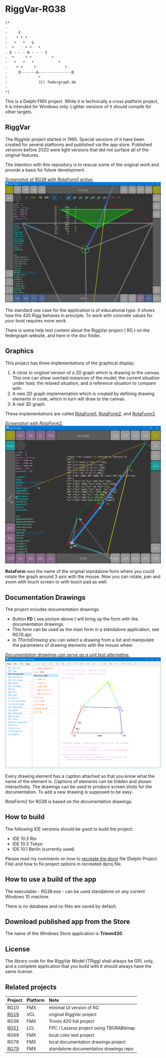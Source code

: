 ﻿# RiggVar-RG38

```
(*
-
-     F
-    * * *
-   *   *   G
-  *     * *   *
- E - - - H - - - I
-  *     * *         *
-   *   *   *           *
-    * *     *             *
-     D-------A---------------B
-              *
-              (C) federgraph.de
-
*)
```


This is a Delphi FMX project.
While it is technically a cross platform project, it is intended for Windows only.
Lighter versions of it should compile for other targets.

## RiggVar

The RiggVar project started in 1995.
Special versions of it have been created for several platforms and published via the app store.
Published versions before 2020 were light versions that did not surface all of the original features.

The intention with this repository is to rescue some of the original work
and provide a basis for future development.

<a href="doc/images/RiggVar-RG38-01.png">*Screenshot of RG38 with RotaForm1 active.*<br>
![RG38 screenshot](doc/images/RiggVar-RG38-01.png)</a>

The standard use case for the application is of educational type.
It shows how the 420 Rigg behaves in principle.
To work with concrete values for *your boat* requires more *work*.

There is some help text content about the RiggVar project ( RG ) on the federgraph website, and here in the doc folder.

## Graphics

This project has three implementations of the graphical display:

1. A *close to original* version of a 2D graph which is drawing to the canvas.
This one can show overlaid instances of the model; the current situation under load,
the relaxed situation, and a reference situation to compare with.
2. A new 2D graph implementation which is created by defining drawing elements in code, which in turn will draw to the canvas.
3. A real 3D graph.

These implementations are called [RotaForm1](doc/RotaForm1.md), [RotaForm2](doc/RotaForm2.md), and [RotaForm3](doc/RotaForm3.md).

<a href="doc/images/RiggVar-RG38-02.png">*Screenshot with RotaForm2.*<br>
![screenshot of RotaForm2](doc/images/RiggVar-RG38-02.png)</a>

**RotaForm** was the name of the original standalone form where you could rotate the graph around 3 axis with the mouse.
Now you can rotate, pan and zoom with touch screen or with touch pad as well.

## Documentation Drawings

The project includes documentation drawings.
- Button **FD** ( see picture above ) will bring up the form with the documentation drawings.
- This form can be used as the main form in a standalone application, see RG76.dpr.
- In *TFormDrawing* you can select a drawing from a list and manipulate the parameters of drawing elements with the mouse wheel.

<a href="doc/images/RiggVar-FD-01.png">*Documentation drawings can serve as a unit test alternative.*<br>
![FormDrawing screenshot](doc/images/RiggVar-FD-01.png)</a>

Every drawing element has a caption attached so that you know what the name of the element is.
Captions of elements can be hidden and shown interactively.
The drawings can be used to produce screen shots for the documentation.
To add a new drawing is supposed to be easy.

RotaForm2 for RG38 is based on the documentation drawings.

## How to build

The following IDE versions should be good to build the project:
- IDE 10.3 Rio
- IDE 10.2 Tokyo
- IDE 10.1 Berlin (currently used)

Please read my comments on how to [recreate the dproj](doc/How-to-recreate-the-dproj.md) file (Delphi Project File) and how to fix project options in recreated dproj file.

## How to use a build of the app

The executable - RG38.exe - can be used standalone on any current Windows 10 machine.

There is no database and no files are saved by default.

## Download published app from the Store

The name of the Windows Store application is **Trimm420**.

## License

The *library* code for the RiggVar Model (TRigg) shall always be GPL only,
and a complete application that you build with it should always have the same license.

## Related projects

| Project | Platform | Note |
| :-- | :- | :- |
| RG10 | FMX | minimal UI version of RG |
| [RG19](https://github.com/federgraph/RiggVar-RG19) | VCL | original RiggVar project |
| RG38 | FMX | Trimm 420 full project |
| [RG51](https://github.com/federgraph/RiggVar-RG51) | LCL | FPC / Lazarus project using TBGRABitmap |
| RG69 | FMX | local color test project |
| RG76 | FMX | local documentation drawings project |
| [RG79](https://github.com/federgraph/documentation-drawings) | FMX | standalone documentation drawings repo |
